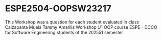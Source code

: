 # ESPE2504-OOPSW23217
This Workshop was a question for each student evaluated in class
Caizapanta Muela Tammy Amarilis Workshop U1 OOP course ESPE - DCCO for Software Engineering students of the 202551 semester